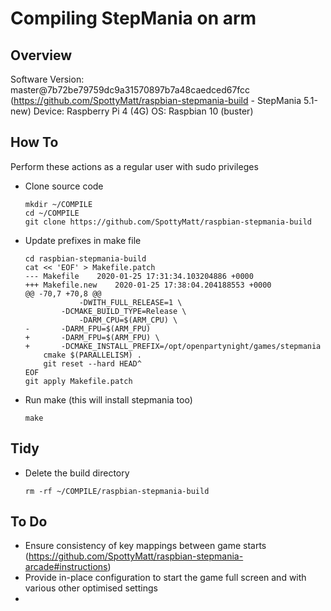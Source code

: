 # Compiling StepMania on arm

## Overview

Software Version: master@7b72be79759dc9a31570897b7a48caedced67fcc (https://github.com/SpottyMatt/raspbian-stepmania-build - StepMania 5.1-new)
Device: Raspberry Pi 4 (4G)
OS: Raspbian 10 (buster)

## How To

Perform these actions as a regular user with sudo privileges

- Clone source code

    ```
    mkdir ~/COMPILE
    cd ~/COMPILE
    git clone https://github.com/SpottyMatt/raspbian-stepmania-build
    ```

- Update prefixes in make file

    ```
    cd raspbian-stepmania-build
    cat << 'EOF' > Makefile.patch
    --- Makefile	2020-01-25 17:31:34.103204886 +0000
    +++ Makefile.new	2020-01-25 17:38:04.204188553 +0000
    @@ -70,7 +70,8 @@
                -DWITH_FULL_RELEASE=1 \
            -DCMAKE_BUILD_TYPE=Release \
                -DARM_CPU=$(ARM_CPU) \
    -		-DARM_FPU=$(ARM_FPU)
    +		-DARM_FPU=$(ARM_FPU) \
    +		-DCMAKE_INSTALL_PREFIX=/opt/openpartynight/games/stepmania
        cmake $(PARALLELISM) .
        git reset --hard HEAD^
    EOF
    git apply Makefile.patch 
    ```

- Run make (this will install stepmania too)

    ```
    make
    ```

## Tidy

- Delete the build directory

    ```
    rm -rf ~/COMPILE/raspbian-stepmania-build
    ```


## To Do

- Ensure consistency of key mappings between game starts (https://github.com/SpottyMatt/raspbian-stepmania-arcade#instructions)
- Provide in-place configuration to start the game full screen and with various other optimised settings
- 

